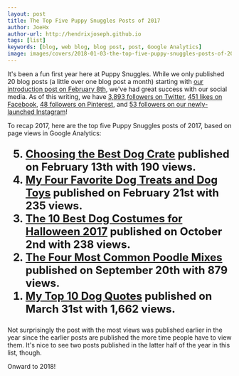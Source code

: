 ```yaml
---
layout: post
title: The Top Five Puppy Snuggles Posts of 2017
author: JoeHx
author-url: http://hendrixjoseph.github.io
tags: [list]
keywords: [blog, web blog, blog post, post, Google Analytics]
image: images/covers/2018-01-03-the-top-five-puppy-snuggles-posts-of-2017.png
---
```


It's been a fun first year here at Puppy Snuggles. While we only published 20 blog posts (a little over one blog post a month) starting with [our introduction post on February 8th](http://www.puppy-snuggles.com/blog/introducing-puppy-snuggles/), we've had great success with our social media. As of this writing, we have [3,893 followers on Twitter](https://twitter.com/puppy_snuggles), [451 likes on Facebook](http://fb.me/puppysnuggle), [48 followers on Pinterest](https://www.pinterest.com/puppysnuggles12/), and [53 followers on our newly-launched Instagram](https://www.instagram.com/puppy.snuggles/)!

To recap 2017, here are the top five Puppy Snuggles posts of 2017, based on page views in Google Analytics:

<ol reversed style="font-size: x-large;font-weight: bold;">
<li><a href="http://www.puppy-snuggles.com/blog/choosing-the-best-dog-crate/">Choosing the Best Dog Crate</a> published on February 13th with 190 views.</li>
<li><a href="http://www.puppy-snuggles.com/blog/my-four-favorite-dog-treats-and-dog-toys/">My Four Favorite Dog Treats and Dog Toys</a> published on February 21st with 235 views.</li>
<li><a href="http://www.puppy-snuggles.com/blog/the-10-best-dog-costumes-for-halloween-2017/">The 10 Best Dog Costumes for Halloween 2017</a> published on October 2nd with 238 views.</li>
<li><a href="http://www.puppy-snuggles.com/blog/the-four-most-common-poodle-mixes/">The Four Most Common Poodle Mixes</a> published on September 20th with 879 views.</li>
<li><a href="http://www.puppy-snuggles.com/blog/my-top-10-dog-quotes/">My Top 10 Dog Quotes</a> published on March 31st with 1,662 views.</li>
</ol>

Not surprisingly the post with the most views was published earlier in the year since the earlier posts are published the more time people have to view them. It's nice to see two posts published in the latter half of the year in this list, though.

Onward to 2018!
